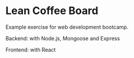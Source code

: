 # Lean Coffee Board

Example exercise for web development bootcamp.

Backend: with Node.js, Mongoose and Express

Frontend: with React
